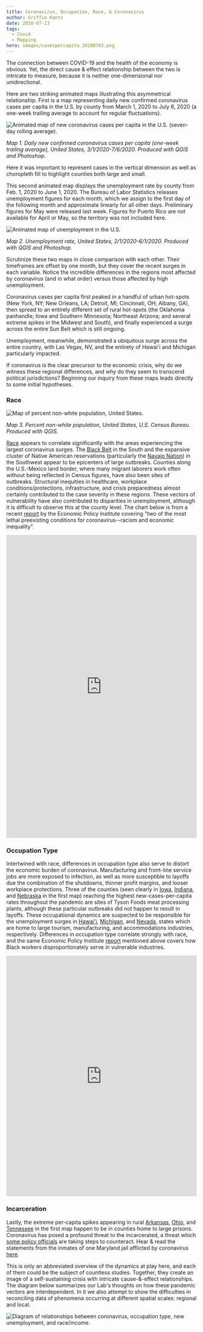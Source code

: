 ```yaml
---
title: Coronavirus, Occupation, Race, & Coronavirus
author: Griffin Kantz
date: 2020-07-13
tags:
  - Covid
  - Mapping
hero: images/casespercapita_20200703.png
---
```

The connection between COVID-19 and the health of the economy is obvious. Yet, the direct cause & effect relationship between the two is intricate to measure, because it is neither one-dimensional nor unidirectional.

Here are two striking animated maps illustrating this asymmetrical relationship. First is a map representing daily new confirmed coronavirus cases per capita in the U.S. by county from March 1, 2020 to July 6, 2020 (a one-week trailing average to account for regular fluctuations).

![Animated map of new coronavirus cases per capita in the U.S. (seven-day rolling average).](images/casespercapita.gif)

*Map 1. Daily new confirmed coronavirus cases per capita (one-week trailing average), United States, 3/1/2020-7/6/2020. Produced with QGIS and Photoshop.*

Here it was important to represent cases in the vertical dimension as well as choropleth fill to highlight counties both large and small.

This second animated map displays the unemployment rate by county from Feb. 1, 2020 to June 1, 2020. The Bureau of Labor Statistics releases unemployment figures for each month, which we assign to the first day of the following month and approximate linearly for all other days. Preliminary figures for May were released last week. Figures for Puerto Rico are not available for April or May, so the territory was not included here.

![Animated map of unemployment in the U.S.](images/unemployment.gif)

*Map 2. Unemployment rate, United States, 2/1/2020-6/1/2020. Produced with QGIS and Photoshop.*

Scrutinize these two maps in close comparison with each other. Their timeframes are offset by one month, but they cover the recent surges in each variable. Notice the incredible differences in the regions most affected by coronavirus (and in what order) versus those affected by high unemployment.

Coronavirus cases per capita first peaked in a handful of urban hot-spots (New York, NY; New Orleans, LA; Detroit, MI; Cincinnati, OH; Albany, GA), then spread to an entirely different set of rural hot-spots (the Oklahoma panhandle; Iowa and Southern Minnesota; Northeast Arizona; and several extreme spikes in the Midwest and South), and finally experienced a surge across the entire Sun Belt which is still ongoing.

Unemployment, meanwhile, demonstrated a ubiquitous surge across the entire country, with Las Vegas, NV, and the entirety of Hawai'i and Michigan particularly impacted.

If coronavirus is the clear precursor to the economic crisis, why do we witness these regional differences, and why do they seem to transcend political jurisdictions? Beginning our inquiry from these maps leads directly to some initial hypotheses.

### Race

![](images/race.png "Map of percent non-white population, United States.")

*Map 3. Percent non-white population, United States, U.S. Census Bureau. Produced with QGIS.*

[Race](https://www.nytimes.com/interactive/2020/07/05/us/coronavirus-latinos-african-americans-cdc-data.html) appears to correlate significantly with the areas experiencing the largest coronavirus surges. The [Black Belt](https://en.wikipedia.org/wiki/Black_Belt_in_the_American_South) in the South and the expansive cluster of Native American reservations (particularly the [Navajo Nation](https://navajotimes.com/coronavirus-updates/covid-19-across-the-navajo-nation/)) in the Southwest appear to be epicenters of large outbreaks. Counties along the U.S.-Mexico land border, where many migrant laborers work often without being reflected in Census figures, have also been sites of outbreaks. Structural inequities in healthcare, workplace conditions/protections, infrastructure, and crisis preparedness almost certainly contributed to the case severity in these regions. These vectors of vulnerability have also contributed to disparities in unemployment, although it is difficult to observe this at the county level. The chart below is from a recent [report](https://www.epi.org/publication/black-workers-covid/) by the Economic Policy Institute covering "two of the most lethal preexisting conditions for coronavirus--racism and economic inequality".

<iframe width="100%" height="802" src="https://www.epi.org?p=197235&view=embed&embed_template=charts_v2013_08_21&embed_date=20200712&onp=193246&utm_source=epi_press&utm_medium=chart_embed&utm_campaign=charts_v2" frameborder="0"></iframe>

### Occupation Type

Intertwined with race, differences in occupation type also serve to distort the economic burden of coronavirus. Manufacturing and front-line service jobs are more exposed to infection, as well as more susceptible to layoffs due the combination of the shutdowns, thinner profit margins, and looser workplace protections. Three of the counties (seen clearly in [Iowa](https://siouxlandnews.com/news/coronavirus/buena-vista-county-tops-national-list-for-fastest-growing-covid-19-hotpost), [Indiana](https://www.indystar.com/story/news/environment/2020/04/27/cass-county-coronavirus-cases-spike-county-home-meat-plant/3033246001/), and [Nebraska](https://journalstar.com/lifestyles/health-med-fit/health/dakota-county-one-of-the-nations-fastest-growing-coronavirus-hot-spots/article_c91b8158-776f-56fa-a550-e98dd89a68fe.html) in the first map) reaching the highest new-cases-per-capita rates throughout the pandemic are sites of Tyson Foods meat processing plants, although these particular outbreaks did not happen to result in layoffs. These occupational dynamics are suspected to be responsible for the unemployment surges in [Hawai'i](https://uhero.hawaii.edu/covid-19s-uneven-impact-on-businesses-and-workers-results-from-a-uhero-chamber-of-commerce-hawaii-survey/), [Michigan](https://www.brookings.edu/blog/the-avenue/2020/06/04/why-covid-19-hit-michigan-so-hard/), and [Nevada](https://www.npr.org/sections/coronavirus-live-updates/2020/05/28/864398303/the-sheer-volume-is-hard-to-capture-unemployment-in-nevada-soars-to-historic-hig), states which are home to large tourism, manufacturing, and accommodations industries, respectively. Differences in occupation type correlate strongly with race, and the same Economic Policy Institute [report](https://www.epi.org/publication/black-workers-covid/) mentioned above covers how Black workers disproportionately serve in vulnerable industries.

<iframe width="100%" height="637" src="https://www.epi.org?p=193254&view=embed&embed_template=charts_v2013_08_21&embed_date=20200712&onp=193246&utm_source=epi_press&utm_medium=chart_embed&utm_campaign=charts_v2" frameborder="0"></iframe>

### Incarceration

Lastly, the extreme per-capita spikes appearing in rural [Arkansas](https://wreg.com/news/small-arkansas-county-dealing-with-rise-in-covid-19-cases/), [Ohio](https://www.marionstar.com/story/news/local/2020/04/25/marion-prison-ohio-coronavirus-outbreak-seeping-into-larger-community/3026133001/), and [Tennessee](https://www.wkrn.com/community/health/coronavirus/trousdale-county-leads-us-in-virus-cases-per-capita-due-to-prison/) in the first map happen to be in counties home to large prisons. Coronavirus has posed a profound threat to the incarcerated, a threat which [some policy officials](https://www.prisonpolicy.org/virus/virusresponse.html) are taking steps to counteract. Hear & read the statements from the inmates of one Maryland jail afflicted by coronavirus [here](https://www.gaspingforjustice.org/).

This is only an abbreviated overview of the dynamics at play here, and each of them could be the subject of countless studies. Together, they create an image of a self-sustaining crisis with intricate cause-&-effect relationships. The diagram below summarizes our Lab's thoughts on how these pandemic vectors are interdependent. In it we also attempt to show the difficulties in reconciling data of phenomena occurring at different spatial scales: regional and local.

![Diagram of relationships between coronavirus, occupation type, new unemployment, and race/income.](images/covid-19-theoretical-framework_20200624.png)